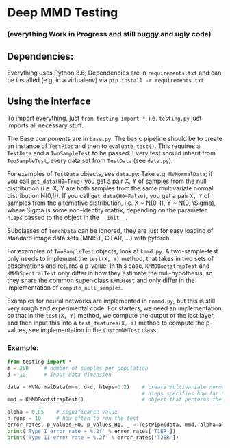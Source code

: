 # Deep MMD Testing

### (everything Work in Progress and still buggy and ugly code)

## Dependencies:

Everything uses Python 3.6; Dependencies are in `requirements.txt` and can be installed (e.g. in a virtualenv) via `pip install -r requirements.txt`


## Using the interface

To import everything, just `from testing import *`, i.e. `testing.py` just imports all necessary stuff.

The Base components are in `base.py`. The basic pipeline should be to create an instance of `TestPipe` and then to `evaluate_test()`. This requires a `TestData` and a `TwoSampleTest` to be passed. Every test should inherit from `TwoSampleTest`, every data set from `TestData` (see `data.py`).

For examples of `TestData` objects, see `data.py`: Take e.g. `MVNormalData`; if you call `get_data(H0=True)` you get a pair X, Y of samples from the null distribution (i.e. X, Y are both samples from the same multivariate normal distribution N(0,I)). If you call `get_data(H0=False)`, you get a pair `X, Y` of samples from the alternative distribution, i.e. X ~ N(0, I), Y ~ N(0, \Sigma), where Sigma is some non-identity matrix, depending on the parameter `h1eps` passed to the object in the `__init__`.

Subclasses of `TorchData` can be ignored, they are just for easy loading of standard image data sets (MNIST, CIFAR, ...) with pytorch.

For examples of `TwoSampleTest` objects, look at `kmmd.py`.
A two-sample-test only needs to implement the `test(X, Y)` method, that takes in two sets of observations and returns a p-value.
In this case, `KMMDBootstrapTest` and `KMMDSpectralTest` only differ in how they estimate the null-hypothesis, so they share the common super-class `KMMDTest` and only differ in the implementation of `compute_null_samples`.

Examples for neural networks are implemented in `nnmmd.py`, but this is still very rough and experimental code. For starters, we need an implementation so that in the `test(X, Y)` method, we compute the output of the last layer, and then input this into a `test_features(X, Y)` method to compute the p-values, see implementation in the `CustomNNTest` class.



### Example:

```python
from testing import *
m = 250     # number of samples per population
d = 10      # input data dimension

data = MVNormalData(m=m, d=d, h1eps=0.2)    # create multivariate normal data object,
                                            # h1eps specifies how far H1 deviates from H0
mmd = KMMDBootstrapTest()                   # object that performs the test

alpha = 0.05    # significance value
n_runs = 10     # how often to run the test
error_rates, p_values_H0, p_values_H1, _ = TestPipe(data, mmd, alpha=alpha, n_runs=n_runs).evaluate_test()
print('Type I error rate = %.2f' % error_rates['T1ER'])
print('Type II error rate = %.2f' % error_rates['T2ER'])
```


